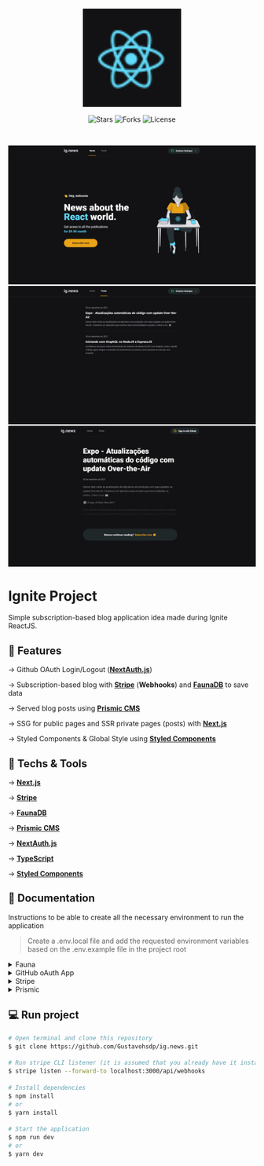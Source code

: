 <p align="center">
  <img alt="ignite-project-ignews" src=".github/logo.svg" width="200px">
</p>

<p align="center">
  <img src="https://img.shields.io/github/stars/Gustavohsdp/ig.news?label=stars&message=MIT&color=000000&labelColor=8257e5" alt="Stars">
  <img src="https://img.shields.io/github/forks/Gustavohsdp/ig.news?label=forks&message=MIT&color=000000&labelColor=8257e5" alt="Forks">     
  <img  src="https://img.shields.io/static/v1?label=license&message=MIT&color=000000&labelColor=8257e5" alt="License">
</p>

<br />

<p align="center">
  <img alt="ignews" title="ignews" src=".github/1.png" />
  <img alt="ignews" title="ignews" src=".github/2.png" />
  <img alt="ignews" title="ignews" src=".github/3.png" />
</p>

# Ignite Project

Simple subscription-based blog application idea made during Ignite ReactJS.

## 🔨 Features

→ Github OAuth Login/Logout ([**NextAuth.js**](https://next-auth.js.org))

→ Subscription-based blog with [**Stripe**](https://stripe.com) (**Webhooks**) and [**FaunaDB**](https://fauna.com) to save data

→ Served blog posts using [**Prismic CMS**](https://prismic.io)

→ SSG for public pages and SSR private pages (posts) with [**Next.js**](https://nextjs.org)

→ Styled Components & Global Style using [**Styled Components**](https://styled-components.com)

## 🚀 Techs & Tools

→ [**Next.js**](https://nextjs.org)

→ [**Stripe**](https://stripe.com)

→ [**FaunaDB**](https://fauna.com)

→ [**Prismic CMS**](https://prismic.io)

→ [**NextAuth.js**](https://next-auth.js.org)

→ [**TypeScript**](https://www.typescriptlang.org)

→ [**Styled Components**](https://styled-components.com)

## 📄 Documentation

Instructions to be able to create all the necessary environment to run the application

> Create a .env.local file and add the requested environment variables based on the .env.example file in the project root

<details>
<summary>Fauna</summary>

## Create a new account

First create your [Fauna](https://fauna.com) account, then create a new database with a name of your choice, eg **ignews**

## Create collections

Create these collections below:

- subscriptions
- users

## Create indexes

In the section for creating indexes, you must create and configure them as shown below:

- subscription_by_id
  - **Source collection**: subscriptions
  - **Index name**: subscription_by_id
  - **Terms**: data.id
  - **Serialized**: Mark as checked
- subscription_by_status
  - **Source collection**: subscriptions
  - **Index name**: subscription_by_status
  - **Terms**: data.status
  - **Serialized**: Mark as checked
- subscription_by_user_ref
  - **Source collection**: subscriptions
  - **Index name**: subscription_by_user_ref
  - **Terms**: data.userId
  - **Serialized**: Mark as checked
- user_by_email
  - **Source collection**: users
  - **Index name**: subscription_by_user_ref
  - **Terms**: data.email
  - **Unique**: Mark as checked
  - **Serialized**: Mark as checked
- user_by_stripe_customer_id
  - **Source collection**: users
  - **Index name**: user_by_stripe_customer_id
  - **Terms**: data.stripe_customer_id
  - **Serialized**: Mark as checked

## Create your first key

Access the **Security** tab of the Fauna dashboard, select the **New Key** option.

- **Database**: Select the one you created
- **Role**: Admin
- **Key Name**: Any name you want eg ignews-next-app

With these steps your **Secret Key** will be displayed, copy it and save it in the **.env.local** file in the variable: **FAUNADB_KEY**

</details>

<details>
<summary>GitHub oAuth App</summary>

## Create oAuth App on GitHub

Access your GitHub account and go to:

> Settings > Developer settings > oAuth Apps

Select **New OAuth App**

- **Application name**: write any name
- **Homepage URL**: http://localhost:3000
- **Application description**: write any description
- **Authorization callback URL**: http://localhost:3000/api/auth/callback

Now copy the **Client ID** to file **.env.local** on variable **GITHUB_CLIENT_ID** and copy **Client secrets** to variable **GITHUB_CLIENT_SECRET**

</details>

<details>
<summary>Stripe</summary>

## Create a new account

First register on [Stripe](https://stripe.com), then create a new account with a name of your choice, eg **ignews**

## Add product

Choose a option **Products** and click on **+ Add Product**

- **Name**: Subscription
- **Description**: write any description
- **Price**: 9.90 | USD
- **Recurring or One time**: Mark Recurring
- **Billing period**: Monthly

Click on **Save Product**

## Copy pricing api

Now copy the API ID of session **Pricing** to the **.env.local** file to variable **STRIPE_PRICING_API**

## Copy keys

In the **Developers** tab, select the **API Keys** option that is presented in the side menu, in this section you must copy the keys into the **.env.local** file

- **Publishable key**: must be copied to the variable **NEXT_PUBLIC_STRIPE_PUBLIC_KEY**
- **Secret key**: must be copied to the variable **STRIPE_API_KEY**

## Webhooks

Now to finish, select the option **Webhooks** which is also found in **Developers**.

You must install the Stripe CLI on your system, on the Webhooks page there will be a button saying **Test in a local environment**, where you will have the step by step to download the CLI.
After downloading and installing the CLI on your system, you should perform the steps below:

> Log in with your Stripe account

```bash
$ stripe login
```

> Forward events to your webhook

```bash
$ stripe listen --forward-to localhost:3000/api/webhooks
```

After running **stripe listen** a message will appear:

> Ready! Your webhook signing secret is ...

You must copy this key and place it in the environment variable **STRIPE_WEBHOOK_SECRET** inside the **.env.local** file

## Other environment variables

There will be two more environment variables that will have to be set in the **.env.local** file, and they need to have these values:

> STRIPE_SUCCESS_URL=http://localhost:3000/posts

> STRIPE_CANCEL_URL=http://localhost:3000

</details>

<details>
<summary>Prismic</summary>

## Create a new account

First create your [Prismic](https://prismic.io) account.

## Create a new repository

In Prismic Dashboard, click in **Create repository**

- **Repository name**: choose any name
- **Display name**: choose any name
- **What is your role/job title?**: Developer
- **What technology do you plan to use in your repository?**: Next.js

Select in **Available plans**: Free

Click on **Create repository**

## Start page

Será perguntado para você: **What’s the main language you will be writing content in?**

Select your preference language, eg: **Portuguese - Brazil**

## Custom type

Click on **Create custom type** then **Repeatable Type**.

**Enter your type name**: Publication

Create 3 fields to compose the structure of a post, just drag the field type to the area where the content is concentrated.

1º UID

- **Field name**: UID

2º Title

- **Field name**: Title
- **It will appear in the entry editor**: Mark only **h1**

3º Rich Text

- **Field name**: Content
- **Allow multiple paragraphs**: Mark all
- **Allow target blank for links**: Select

Click on **Save**

## Create document

Select the option **Documents** click on the pencil icon to start writing the posts, each post will have the **UID**, **Title** and **Content** just fill in these fields correctly and save them.

## API & Security

Click on the **Settings** option, in the **Configuration** section there will be an option **API & Security** click on it.

In the **API endpoint** copy the **URL** to get their api access and paste in the variable **PRISMIC_ENDPOINT** in the **.env.local** file

In the **Repository security** session change the setting to: **Private API - Require an access token for any request**

Now in the **Generate an Access Token** session:

- **Application name**: write any name eg: ignews-nextjs-app
- **Callback URL**: leave empty

Click on **Add this application**

Copy the token from **Access to master** and paste it into the variable **PRISMIC_ACCESS_TOKEN**

</details>

## 💻 Run project

```bash
# Open terminal and clone this repository
$ git clone https://github.com/Gustavohsdp/ig.news.git

# Run stripe CLI listener (it is assumed that you already have it installed)
$ stripe listen --forward-to localhost:3000/api/webhooks

# Install dependencies
$ npm install
# or
$ yarn install

# Start the application
$ npm run dev
# or
$ yarn dev
```
